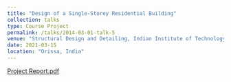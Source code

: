 ```yaml
---
title: "Design of a Single-Storey Residential Building"
collection: talks
type: Course Project
permalink: /talks/2014-03-01-talk-5
venue: "Structural Design and Detailing, Indian Institute of Technology (IIT), Bhubaneswar"
date: 2021-03-15
location: "Orissa, India"
---
```

<!-- [Click here](https://drive.google.com/file/d/1hScXPZFUAvCuparn_aRtVZ8QQcc1ILso/view?usp=share_link) -->

[Project Report.pdf](https://github.com/DevasmitDutta/DevasmitDutta.github.io/files/13797248/Project.Report.pdf)
